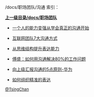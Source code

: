 /docs/职场团队/沟通 索引：


**[上一级目录/docs/职场团队](/docs/职场团队/index.md)**

- [一个人的能力变强从学会真正的沟通开始](/docs/职场团队/沟通/一个人的能力变强从学会真正的沟通开始.md)

- [互联网团队7大沟通方式](/docs/职场团队/沟通/互联网团队7大沟通方式.md)

- [从思维结构提升表达能力](/docs/职场团队/沟通/从思维结构提升表达能力.md)

- [傅盛：如何用沟通解决80%的工作问题](/docs/职场团队/沟通/傅盛：如何用沟通解决80%的工作问题.md)

- [向上级汇报沟通的5点原则-华为](/docs/职场团队/沟通/向上级汇报沟通的5点原则-华为.md)

- [如何组织精准的表达](/docs/职场团队/沟通/如何组织精准的表达.md)


<font size=2 color='grey'> [@TsingChan](https://github.com/tsingchan) </font>